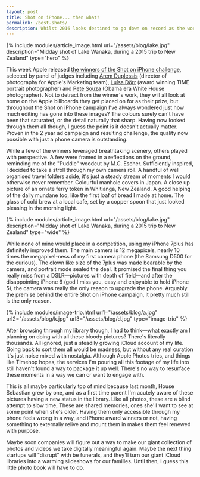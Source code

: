 ```yaml
---
layout: post
title: Shot on iPhone... then what?
permalink: /best-shots/
description: Whilst 2016 looks destined to go down on record as the worst year ever, I somehow have had a pretty amazing year. Feeling a little smug? Maybe. But work's also been challenging, and a good year for personal growth.
---
```


{% include modules/article_image.html url="/assets/blog/lake.jpg" description="Midday shot of Lake Wanaka, during a 2015 trip to New Zealand" type="hero" %}

This week Apple released [the winners of the Shot on iPhone challenge](https://www.apple.com/newsroom/2019/02/apple-highlights-best-photos-shot-on-iphone-around-the-world/), selected by panel of judges including [Arem Duplessis](https://twitter.com/aremduplessis) (director of photography for Apple's Marketing team), [Luísa Dörr](https://www.instagram.com/luisadorr/?hl=en) (award winning TIME portrait photographer) and [Pete Souza](https://www.instagram.com/petesouza/?hl=en) (Obama era White House photographer). Not to detract from the winner's work, they will all look at home on the Apple billboards they get placed on for as their prize, but throughout the Shot on iPhone campaign I've always wondered just how much editing has gone into these images? The colours surely can't have been that saturated, or the detail naturally that sharp. Having now looked through them all though, I guess the point is it doesn't actually matter. Proven in the 2 year ad campaign and resulting challenge, the quality now possible with just a phone camera is outstanding.

While a few of the winners leveraged breathtaking scenery, others played with perspective. A few were framed in a reflections on the ground, reminding me of the "Puddle" woodcut by M.C. Escher. Sufficiently inspired, I decided to take a stroll through my own camera roll. A handful of well organised travel folders aside, it's just a steady stream of moments I would otherwise never remember. Colourful manhole covers in Japan. A close up picture of an ornate ferry token in Whitianga, New Zealand. A good helping of the daily mundane too, like the first loaf of bread I made at home. The glass of cold brew at a local cafe, set by a copper spoon that just looked pleasing in the morning light.

{% include modules/article_image.html url="/assets/blog/lake.jpg" description="Midday shot of Lake Wanaka, during a 2015 trip to New Zealand" type="wide" %}

While none of mine would place in a competition, using my iPhone 7plus has definitely improved them. The main camera is 12 megapixels, nearly 10 times the megapixel-ness of my first camera phone (the Samsung D500 for the curious). The clown like size of the 7plus was made bearable by the camera, and portrait mode sealed the deal. It promised the final thing you really miss from a DSLR—pictures with depth of field—and after the disappointing iPhone 6 (god I miss you, easy and enjoyable to hold iPhone 5), the camera was really the only reason to upgrade the phone. Arguably the premise behind the entire Shot on iPhone campaign, it pretty much still is the only reason.

{% include modules/image-trio.html url1="/assets/blog/a.jpg" url2="/assets/blog/k.jpg" url3="/assets/blog/d.jpg" type="image-trio" %}

After browsing through my library though, I had to think—what exactly am I planning on doing with all these bloody pictures? There's literally thousands. All ignored, just a steadily growing iCloud account of my life. Going back to sort them all would be madness, but without any real curation it's just noise mixed with nostalgia. Although Apple Photos tries, and things like Timehop hopes, the services I'm pouring all this footage of my life into still haven't found a way to package it up well. There's no way to resurface these moments in a way we can or want to engage with.

This is all maybe particularly top of mind because last month, House Sebastian grew by one, and as a first time parent I'm acutely aware of these pictures having a new status in the library. Like all photos, these are a blind attempt to slow time, These are shared memories, ones she'll want to see at some point when she's older. Having them only accessible through my phone feels wrong in a way, and iPhone award winners or not, having something to externally relive and mount them in makes them feel renewed with purpose.

Maybe soon companies will figure out a way to make our giant collection of photos and videos we take digitally meaningful again. Maybe the next thing startups will "disrupt" with be funerals, and they'll turn our giant iCloud libraries into a warming slideshows for our families. Until then, I guess this little photo book will have to do.
